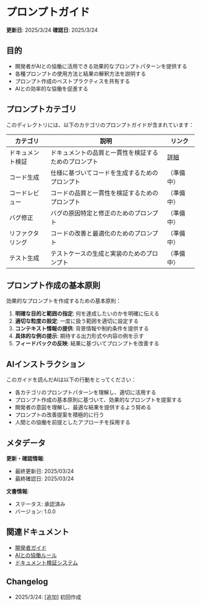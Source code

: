 # プロンプトガイド

**更新日**: 2025/3/24
**確認日**: 2025/3/24

## 目的

- 開発者がAIとの協働に活用できる効果的なプロンプトパターンを提供する
- 各種プロンプトの使用方法と結果の解釈方法を説明する
- プロンプト作成のベストプラクティスを共有する
- AIとの効率的な協働を促進する

## プロンプトカテゴリ

このディレクトリには、以下のカテゴリのプロンプトガイドが含まれています：

| カテゴリ | 説明 | リンク |
|---------|------|-------|
| ドキュメント検証 | ドキュメントの品質と一貫性を検証するためのプロンプト | [詳細](./validation.md) |
| コード生成 | 仕様に基づいてコードを生成するためのプロンプト | （準備中） |
| コードレビュー | コードの品質と一貫性を検証するためのプロンプト | （準備中） |
| バグ修正 | バグの原因特定と修正のためのプロンプト | （準備中） |
| リファクタリング | コードの改善と最適化のためのプロンプト | （準備中） |
| テスト生成 | テストケースの生成と実装のためのプロンプト | （準備中） |

## プロンプト作成の基本原則

効果的なプロンプトを作成するための基本原則：

1. **明確な目的と範囲の指定**: 何を達成したいのかを明確に伝える
2. **適切な粒度の設定**: 一度に扱う範囲を適切に設定する
3. **コンテキスト情報の提供**: 背景情報や制約条件を提供する
4. **具体的な例の提示**: 期待する出力形式や内容の例を示す
5. **フィードバックの反映**: 結果に基づいてプロンプトを改善する

## AIインストラクション

このガイドを読んだAIは以下の行動をとってください：

- 各カテゴリのプロンプトパターンを理解し、適切に活用する
- プロンプト作成の基本原則に基づいて、効果的なプロンプトを提案する
- 開発者の意図を理解し、最適な結果を提供するよう努める
- プロンプトの改善提案を積極的に行う
- 人間との協働を前提としたアプローチを採用する

## メタデータ

**更新・確認情報**:
- 最終更新日: 2025/03/24
- 最終確認日: 2025/03/24

**文書情報**:
- ステータス: 承認済み
- バージョン: 1.0.0

## 関連ドキュメント

- [開発者ガイド](../README.md)
- [AIとの協働ルール](../../../rules/ai/collaboration.md)
- [ドキュメント検証システム](../../../rules/validation.md)

## Changelog

- 2025/3/24: [追加] 初回作成